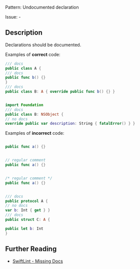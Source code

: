 Pattern: Undocumented declaration

Issue: -

## Description

Declarations should be documented.

Examples of **correct** code:
```swift
/// docs
public class A {
/// docs
public func b() {}
}
/// docs
public class B: A { override public func b() {} }


import Foundation
/// docs
public class B: NSObject {
// no docs
override public var description: String { fatalError() } }

```
Examples of **incorrect** code:
```swift

public func a() {}


// regular comment
public func a() {}


/* regular comment */
public func a() {}


/// docs
public protocol A {
// no docs
var b: Int { get } }
/// docs
public struct C: A {

public let b: Int
}

```

## Further Reading

* [SwiftLint - Missing Docs](https://github.com/realm/SwiftLint/blob/master/Rules.md#missing-docs)